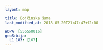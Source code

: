 ```yaml
---
layout: map

title: Bojčinska šuma
last_modified_at: 2018-05-20T21:47:47+02:00

WDPA: [555560016]
geoSrbija:
  L1_183: [167]
---
```

